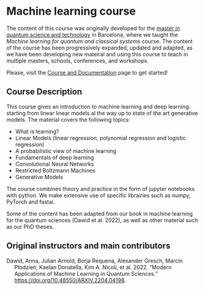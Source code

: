 # Machine learning course


<!-- WARNING: THIS FILE WAS AUTOGENERATED! DO NOT EDIT! -->

The content of this course was originally developed for the [master in
quantum science and technology](https://quantummasterbarcelona.eu) in
Barcelona, where we taught the *Machine learning for quantum and
classical systems* course. The content of the course has been
progressively expanded, updated and adapted, as we have been developing
new mateiral and using this course to teach in multiple masters,
schools, conferences, and workshops.

Please, visit the <i class="bi bi-journals"></i> [Course and
Documentation](https://borjarequena.github.io/Neural-Network-Course/)
page to get started!

## Course Description

This course gives an introduction to machine learning and deep learning:
starting from linear linear models al the way up to state of the art
generative models. The material covers the following topics:

- What is learning?
- Linear Models (linear regression, polynomial regression and logistic
  regression)
- A probabilistic view of machine learning
- Fundamentals of deep learning
- Convolutional Neural Networks
- Restricted Boltzmann Machines
- Generative Models

The course combines theory and practice in the form of jupyter notebooks
with python. We make extensive use of specific librairies such as numpy,
PyTorch and fastai.

Some of the content has been adapted from our book in machine learning
for the quantum sciences (Dawid et al. 2022), as well as other material
such as our PhD theses.

## Original instructors and main contributors

<div>

</div>

<div id="refs" class="references csl-bib-body hanging-indent"
entry-spacing="0">

<div id="ref-dawid2022" class="csl-entry">

Dawid, Anna, Julian Arnold, Borja Requena, Alexander Gresch, Marcin
Płodzień, Kaelan Donatella, Kim A. Nicoli, et al. 2022. “Modern
Applications of Machine Learning in Quantum Sciences.”
<https://doi.org/10.48550/ARXIV.2204.04198>.

</div>

</div>
